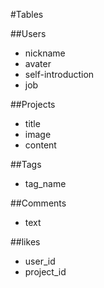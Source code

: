#Tables

##Users
* nickname
* avater
* self-introduction
* job

##Projects
* title
* image
* content

##Tags
* tag_name

##Comments
* text

##likes
* user_id
* project_id